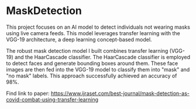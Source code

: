 # MaskDetection

This project focuses on an AI model to detect individuals not wearing masks using live camera feeds. This model leverages transfer learning with the VGG-19 architecture, a deep learning concept-based model.

The robust mask detection model I built combines transfer learning (VGG-19) and the HaarCascade classifier. The HaarCascade classifier is employed to detect faces and generate bounding boxes around them. These face images are then fed into the VGG-19 model to classify them into "mask" and "no mask" labels. This approach successfully achieved an accuracy of 98%.

Find link to paper: https://www.ijraset.com/best-journal/mask-detection-as-covid-combat-using-transfer-learning

